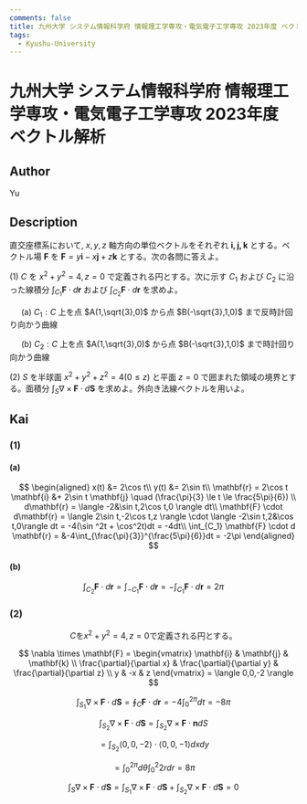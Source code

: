 ```yaml
---
comments: false
title: 九州大学 システム情報科学府 情報理工学専攻・電気電子工学専攻 2023年度 ベクトル解析
tags:
  - Kyushu-University
---
```

# 九州大学 システム情報科学府 情報理工学専攻・電気電子工学専攻 2023年度 ベクトル解析

## **Author**
Yu

## **Description**
直交座標系において, $x,y,z$ 軸方向の単位ベクトルをそれぞれ $\mathbf{i,j,k}$ とする。ベクトル場 $\mathbf{F}$ を $\mathbf{F}=y\mathbf{i} - x\mathbf{j} + z\mathbf{k}$ とする。次の各問に答えよ。

(1) $C$ を $x^2 + y^2=4,z=0$ で定義される円とする。次に示す $C_1$ および $C_2$ に沿った線積分 $\int_{C_1} \mathbf{F} \cdot d\mathbf{r}$ および $\int_{C_2} \mathbf{F} \cdot d\mathbf{r}$ を求めよ。

$\quad$ (a) $C_1:C$ 上を点 $A(1,\sqrt{3},0)$ から点 $B(-\sqrt{3},1,0)$ まで反時計回り向かう曲線

$\quad$ (b) $C_2:C$ 上を点 $A(1,\sqrt{3},0)$ から点 $B(-\sqrt{3},1,0)$ まで時計回り向かう曲線　

(2) $S$ を半球面 $x^2 + y^2 + z^2 = 4 (0 \le z)$ と平面 $z = 0$ で囲まれた領域の境界とする。面積分 $\int_{S}\nabla \times \mathbf{F} \cdot d\mathbf{S}$ を求めよ。外向き法線ベクトルを用いよ。


## **Kai**
### (1)
#### (a)

$$
\begin{aligned}
x(t) &= 2\cos t\\
y(t) &= 2\sin t\\
\mathbf{r} = 2\cos t \mathbf{i} &+ 2\sin t \mathbf{j} \quad (\frac{\pi}{3} \le t \le \frac{5\pi}{6}) \\
d\mathbf{r} = \langle -2&\sin t,2\cos t,0 \rangle dt\\
\mathbf{F} \cdot d\mathbf{r} = \langle 2\sin t,-2\cos t,z \rangle \cdot \langle -2\sin t,2&\cos t,0\rangle dt = -4(\sin
^2t + \cos^2t)dt = -4dt\\
\int_{C_1} \mathbf{F} \cdot d \mathbf{r} = &-4\int_{\frac{\pi}{3}}^{\frac{5\pi}{6}}dt = -2\pi 
\end{aligned}
$$

#### (b)

$$
\int_{C_2}\mathbf{F} \cdot d\mathbf{r} = \int_{-C_1} \mathbf{F} \cdot d\mathbf{r} = -\int_{C_1} \mathbf{F} \cdot d \mathbf{r} =2\pi
$$

### (2)

$$
C\text{を}x^2 + y^2 = 4,z = 0\text{で定義される円とする。}
$$

$$
\nabla \times \mathbf{F} =
\begin{vmatrix}
\mathbf{i} & \mathbf{j} & \mathbf{k} \\
\frac{\partial}{\partial x} & \frac{\partial}{\partial y} & \frac{\partial}{\partial z} \\
y & -x & z
\end{vmatrix} = \langle 0,0,-2 \rangle
$$

$$
\int_{S_1} \nabla \times \mathbf{F} \cdot d \mathbf{S} = \oint_{C} \mathbf{F} \cdot d \mathbf{r} = -4\int_{0}^{2\pi} dt = -8\pi
$$

$$
\int_{S_2} \nabla \times \mathbf{F} \cdot d\mathbf{S} = \int_{S_2} \nabla \times \mathbf{F} \cdot \mathbf{n}dS
$$

$$
=\int_{S_2}\langle 0,0,-2\rangle \cdot \langle 0,0,-1\rangle dxdy
$$

$$
=\int_0^{2\pi}d\theta\int_0^2 2rdr = 8\pi
$$

$$
\int_{S} \nabla \times \mathbf{F} \cdot d\mathbf{S} = \int_{S_1} \nabla \times \mathbf{F} \cdot d\mathbf{S} + \int_{S_2} \nabla \times \mathbf{F} \cdot d \mathbf{S} = 0
$$
